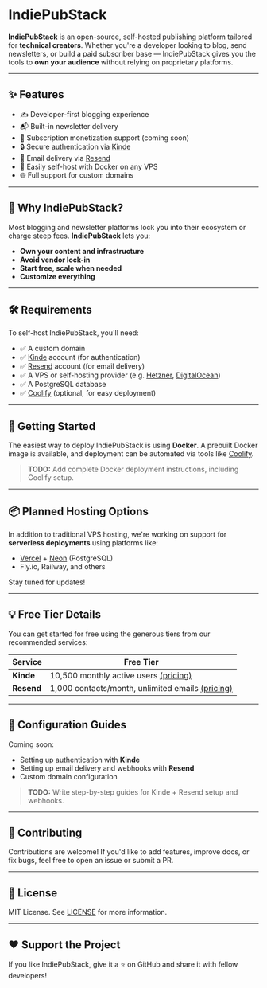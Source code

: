 # IndiePubStack

**IndiePubStack** is an open-source, self-hosted publishing platform tailored for **technical creators**. Whether you're a developer looking to blog, send newsletters, or build a paid subscriber base — IndiePubStack gives you the tools to **own your audience** without relying on proprietary platforms.

---

## ✨ Features

- ✍️ Developer-first blogging experience
- 📬 Built-in newsletter delivery
- 💸 Subscription monetization support (coming soon)
- 🔒 Secure authentication via [Kinde](https://kinde.com)
- 📧 Email delivery via [Resend](https://resend.com)
- 🧱 Easily self-host with Docker on any VPS
- 🌐 Full support for custom domains

---

## 🎯 Why IndiePubStack?

Most blogging and newsletter platforms lock you into their ecosystem or charge steep fees. **IndiePubStack** lets you:

- **Own your content and infrastructure**
- **Avoid vendor lock-in**
- **Start free, scale when needed**
- **Customize everything**

---

## 🛠 Requirements

To self-host IndiePubStack, you'll need:

- ✅ A custom domain
- ✅ [Kinde](https://kinde.com) account (for authentication)
- ✅ [Resend](https://resend.com) account (for email delivery)
- ✅ A VPS or self-hosting provider (e.g. [Hetzner](https://hetzner.com), [DigitalOcean](https://digitalocean.com))
- ✅ A PostgreSQL database
- ✅ [Coolify](https://coolify.io) (optional, for easy deployment)

---

## 🚀 Getting Started

The easiest way to deploy IndiePubStack is using **Docker**. A prebuilt Docker image is available, and deployment can be automated via tools like [Coolify](https://coolify.io).

> **TODO:** Add complete Docker deployment instructions, including Coolify setup.

---

## 📦 Planned Hosting Options

In addition to traditional VPS hosting, we're working on support for **serverless deployments** using platforms like:

- [Vercel](https://vercel.com) + [Neon](https://neon.tech) (PostgreSQL)
- Fly.io, Railway, and others

Stay tuned for updates!

---

## 💡 Free Tier Details

You can get started for free using the generous tiers from our recommended services:

| Service | Free Tier |
|--------|-----------|
| **Kinde** | 10,500 monthly active users [(pricing)](https://kinde.com/pricing) |
| **Resend** | 1,000 contacts/month, unlimited emails [(pricing)](https://resend.com/pricing) |

---

## 🧰 Configuration Guides

Coming soon:

- Setting up authentication with **Kinde**
- Setting up email delivery and webhooks with **Resend**
- Custom domain configuration

> **TODO:** Write step-by-step guides for Kinde + Resend setup and webhooks.

---

## 🤝 Contributing

Contributions are welcome! If you'd like to add features, improve docs, or fix bugs, feel free to open an issue or submit a PR.

---

## 📜 License

MIT License. See [LICENSE](./LICENSE) for more information.

---

## ❤️ Support the Project

If you like IndiePubStack, give it a ⭐ on GitHub and share it with fellow developers!
